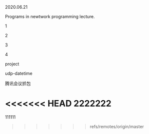 2020.06.21

Programs in newtwork programming lecture.

1

2

3

4

project

udp-datetime

腾讯会议抓包

<<<<<<< HEAD
2222222
=======
111111
>>>>>>> refs/remotes/origin/master

